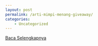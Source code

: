 ```yaml
---
layout: post
permalink: /arti-mimpi-menang-giveaway/
categories:
    - Uncategorized
---
```


[Baca Selengkapnya](/05)